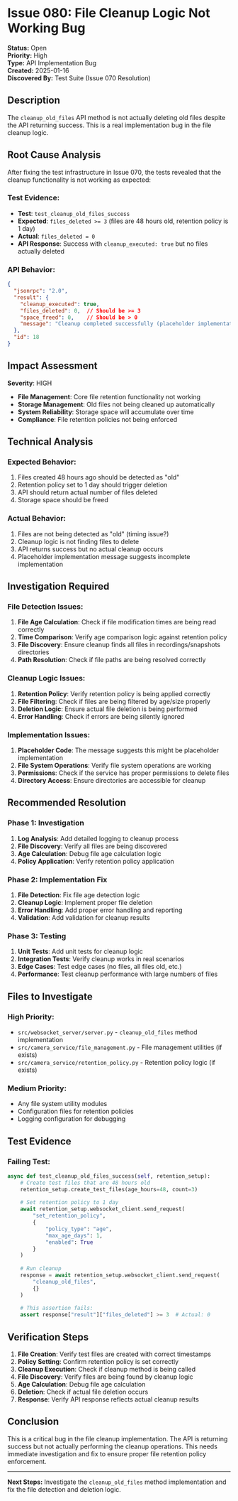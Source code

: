# Issue 080: File Cleanup Logic Not Working Bug

**Status:** Open  
**Priority:** High  
**Type:** API Implementation Bug  
**Created:** 2025-01-16  
**Discovered By:** Test Suite (Issue 070 Resolution)  

## Description

The `cleanup_old_files` API method is not actually deleting old files despite the API returning success. This is a real implementation bug in the file cleanup logic.

## Root Cause Analysis

After fixing the test infrastructure in Issue 070, the tests revealed that the cleanup functionality is not working as expected:

### Test Evidence:
- **Test**: `test_cleanup_old_files_success`
- **Expected**: `files_deleted >= 3` (files are 48 hours old, retention policy is 1 day)
- **Actual**: `files_deleted = 0`
- **API Response**: Success with `cleanup_executed: true` but no files actually deleted

### API Behavior:
```json
{
  "jsonrpc": "2.0",
  "result": {
    "cleanup_executed": true,
    "files_deleted": 0,  // Should be >= 3
    "space_freed": 0,    // Should be > 0
    "message": "Cleanup completed successfully (placeholder implementation)"
  },
  "id": 18
}
```

## Impact Assessment

**Severity**: HIGH
- **File Management**: Core file retention functionality not working
- **Storage Management**: Old files not being cleaned up automatically
- **System Reliability**: Storage space will accumulate over time
- **Compliance**: File retention policies not being enforced

## Technical Analysis

### Expected Behavior:
1. Files created 48 hours ago should be detected as "old"
2. Retention policy set to 1 day should trigger deletion
3. API should return actual number of files deleted
4. Storage space should be freed

### Actual Behavior:
1. Files are not being detected as "old" (timing issue?)
2. Cleanup logic is not finding files to delete
3. API returns success but no actual cleanup occurs
4. Placeholder implementation message suggests incomplete implementation

## Investigation Required

### File Detection Issues:
1. **File Age Calculation**: Check if file modification times are being read correctly
2. **Time Comparison**: Verify age comparison logic against retention policy
3. **File Discovery**: Ensure cleanup finds all files in recordings/snapshots directories
4. **Path Resolution**: Check if file paths are being resolved correctly

### Cleanup Logic Issues:
1. **Retention Policy**: Verify retention policy is being applied correctly
2. **File Filtering**: Check if files are being filtered by age/size properly
3. **Deletion Logic**: Ensure actual file deletion is being performed
4. **Error Handling**: Check if errors are being silently ignored

### Implementation Issues:
1. **Placeholder Code**: The message suggests this might be placeholder implementation
2. **File System Operations**: Verify file system operations are working
3. **Permissions**: Check if the service has proper permissions to delete files
4. **Directory Access**: Ensure directories are accessible for cleanup

## Recommended Resolution

### Phase 1: Investigation
1. **Log Analysis**: Add detailed logging to cleanup process
2. **File Discovery**: Verify all files are being discovered
3. **Age Calculation**: Debug file age calculation logic
4. **Policy Application**: Verify retention policy application

### Phase 2: Implementation Fix
1. **File Detection**: Fix file age detection logic
2. **Cleanup Logic**: Implement proper file deletion
3. **Error Handling**: Add proper error handling and reporting
4. **Validation**: Add validation for cleanup results

### Phase 3: Testing
1. **Unit Tests**: Add unit tests for cleanup logic
2. **Integration Tests**: Verify cleanup works in real scenarios
3. **Edge Cases**: Test edge cases (no files, all files old, etc.)
4. **Performance**: Test cleanup performance with large numbers of files

## Files to Investigate

### High Priority:
- `src/websocket_server/server.py` - `cleanup_old_files` method implementation
- `src/camera_service/file_management.py` - File management utilities (if exists)
- `src/camera_service/retention_policy.py` - Retention policy logic (if exists)

### Medium Priority:
- Any file system utility modules
- Configuration files for retention policies
- Logging configuration for debugging

## Test Evidence

### Failing Test:
```python
async def test_cleanup_old_files_success(self, retention_setup):
    # Create test files that are 48 hours old
    retention_setup.create_test_files(age_hours=48, count=3)
    
    # Set retention policy to 1 day
    await retention_setup.websocket_client.send_request(
        "set_retention_policy",
        {
            "policy_type": "age",
            "max_age_days": 1,
            "enabled": True
        }
    )
    
    # Run cleanup
    response = await retention_setup.websocket_client.send_request(
        "cleanup_old_files",
        {}
    )
    
    # This assertion fails:
    assert response["result"]["files_deleted"] >= 3  # Actual: 0
```

## Verification Steps

1. **File Creation**: Verify test files are created with correct timestamps
2. **Policy Setting**: Confirm retention policy is set correctly
3. **Cleanup Execution**: Check if cleanup method is being called
4. **File Discovery**: Verify files are being found by cleanup logic
5. **Age Calculation**: Debug file age calculation
6. **Deletion**: Check if actual file deletion occurs
7. **Response**: Verify API response reflects actual cleanup results

## Conclusion

This is a critical bug in the file cleanup implementation. The API is returning success but not actually performing the cleanup operations. This needs immediate investigation and fix to ensure proper file retention policy enforcement.

---

**Next Steps:** Investigate the `cleanup_old_files` method implementation and fix the file detection and deletion logic. 